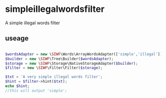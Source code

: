 # simpleillegalwordsfilter
A simple illegal words filter

## useage

```php

$wordsAdapter = new \SIWF\Words\ArrayWordsAdapter(['simple','illegal']);
$builder = new \SIWF\Tree\Builder($wordsAdapter);
$storage = new \SIWF\Storage\NativeStorageAdapter($builder);
$filter = new \SIWF\Filter\Filter($storage);

$txt = 'A very simple illegal words filter';
$hint = $filter->hint($txt);
echo $hint;
//this will output 'simple';
```
